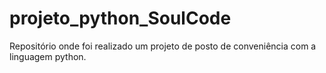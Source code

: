 # projeto_python_SoulCode
Repositório onde foi realizado um projeto de posto de conveniência com a linguagem python.
